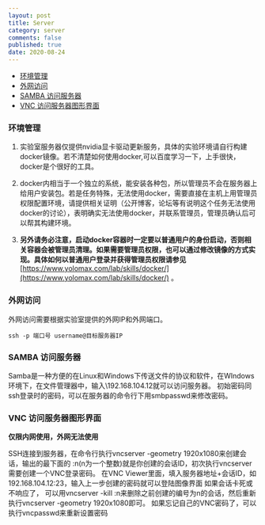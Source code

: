 ```yaml
---
layout: post
title: Server
category: server
comments: false
published: true
date: 2020-08-24
---
```


- [环境管理](#----)
- [外网访问](#----)
- [SAMBA 访问服务器](#samba------)
- [VNC 访问服务器图形界面](#vnc----------)


### 环境管理

1. 实验室服务器仅提供nvidia显卡驱动更新服务，具体的实验环境请自行构建docker镜像。若不清楚如何使用docker,可以百度学习一下，上手很快，docker是个很好的工具。

2. docker内相当于一个独立的系统，能安装各种包，所以管理员不会在服务器上给用户安装包。若是任务特殊，无法使用docker，需要直接在主机上用管理员权限配置环境，请提供相关证明（公开博客，论坛等有说明这个任务无法使用docker的讨论），表明确实无法使用docker，并联系管理员，管理员确认后可以帮其构建环境。

3. **另外请务必注意，启动docker容器时一定要以普通用户的身份启动，否则相关容器会被管理员清理。如果需要管理员权限，也可以通过修改镜像的方式实现。具体如何以普通用户登录并获得管理员权限请参见** [https://www.yolomax.com/lab/skills/docker/](https://www.yolomax.com/lab/skills/docker/) 。


### 外网访问

外网访问需要根据实验室提供的外网IP和外网端口。
``` shell
ssh -p 端口号 username@目标服务器IP
```

### SAMBA 访问服务器

Samba是一种方便的在Linux和Windows下传送文件的协议和软件，在WIndows环境下，在文件管理器中，输入\\192.168.104.12就可以访问服务器。 初始密码同ssh登录时的密码，可以在服务器的命令行下用smbpasswd来修改密码。


### VNC 访问服务器图形界面

**仅限内网使用，外网无法使用**

SSH连接到服务器，在命令行执行vncserver -geometry 1920x1080来创建会话，输出的最下面的 :n(n为一个整数)就是你创建的会话ID，初次执行vncserver需要创建一个VNC登录密码。
在VNC Viewer里面，填入服务器地址+会话ID，如192.168.104.12:23，输入上一步创建的密码就可以登陆图像界面
如果会话卡死或不响应了， 可以用vncserver -kill :n来删除之前创建的编号为n的会话，然后重新执行vncserver -geometry 1920x1080即可。
如果忘记自己的VNC密码了，可以执行vncpasswd来重新设置密码

